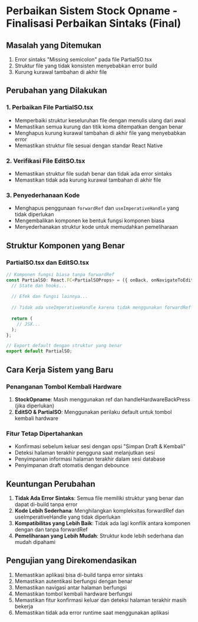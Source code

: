 # Perbaikan Sistem Stock Opname - Finalisasi Perbaikan Sintaks (Final)

## Masalah yang Ditemukan
1. Error sintaks "Missing semicolon" pada file PartialSO.tsx
2. Struktur file yang tidak konsisten menyebabkan error build
3. Kurung kurawal tambahan di akhir file

## Perubahan yang Dilakukan

### 1. Perbaikan File PartialSO.tsx
- Memperbaiki struktur keseluruhan file dengan menulis ulang dari awal
- Memastikan semua kurung dan titik koma ditempatkan dengan benar
- Menghapus kurung kurawal tambahan di akhir file yang menyebabkan error
- Memastikan struktur file sesuai dengan standar React Native

### 2. Verifikasi File EditSO.tsx
- Memastikan struktur file sudah benar dan tidak ada error sintaks
- Memastikan tidak ada kurung kurawal tambahan di akhir file

### 3. Penyederhanaan Kode
- Menghapus penggunaan `forwardRef` dan `useImperativeHandle` yang tidak diperlukan
- Mengembalikan komponen ke bentuk fungsi komponen biasa
- Menyederhanakan struktur kode untuk memudahkan pemeliharaan

## Struktur Komponen yang Benar

### PartialSO.tsx dan EditSO.tsx
```javascript
// Komponen fungsi biasa tanpa forwardRef
const PartialSO: React.FC<PartialSOProps> = ({ onBack, onNavigateToEditSO }) => {
  // State dan hooks...
  
  // Efek dan fungsi lainnya...
  
  // Tidak ada useImperativeHandle karena tidak menggunakan forwardRef
  
  return (
    // JSX...
  );
};

// Export default dengan struktur yang benar
export default PartialSO;
```

## Cara Kerja Sistem yang Baru

### Penanganan Tombol Kembali Hardware
1. **StockOpname**: Masih menggunakan ref dan handleHardwareBackPress (jika diperlukan)
2. **EditSO & PartialSO**: Menggunakan perilaku default untuk tombol kembali hardware

### Fitur Tetap Dipertahankan
- Konfirmasi sebelum keluar sesi dengan opsi "Simpan Draft & Kembali"
- Deteksi halaman terakhir pengguna saat melanjutkan sesi
- Penyimpanan informasi halaman terakhir dalam sesi database
- Penyimpanan draft otomatis dengan debounce

## Keuntungan Perubahan
1. **Tidak Ada Error Sintaks**: Semua file memiliki struktur yang benar dan dapat di-build tanpa error
2. **Kode Lebih Sederhana**: Menghilangkan kompleksitas forwardRef dan useImperativeHandle yang tidak diperlukan
3. **Kompatibilitas yang Lebih Baik**: Tidak ada lagi konflik antara komponen dengan dan tanpa forwardRef
4. **Pemeliharaan yang Lebih Mudah**: Struktur kode lebih sederhana dan mudah dipahami

## Pengujian yang Direkomendasikan
1. Memastikan aplikasi bisa di-build tanpa error sintaks
2. Memastikan autentikasi berfungsi dengan benar
3. Memastikan navigasi antar halaman berfungsi
4. Memastikan tombol kembali hardware berfungsi
5. Memastikan fitur konfirmasi keluar dan deteksi halaman terakhir masih bekerja
6. Memastikan tidak ada error runtime saat menggunakan aplikasi